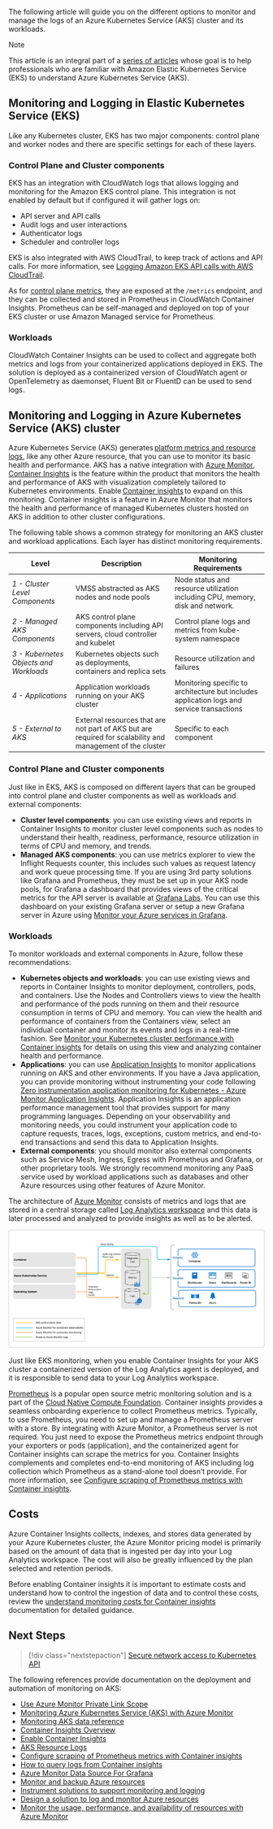 The following article will guide you on the different options to monitor and manage the logs of an Azure Kubernetes Service (AKS) cluster and its workloads.

> [!NOTE]
> This article is an integral part of a [series of articles](../index.yml) whose goal is to help professionals who are familiar with Amazon Elastic Kubernetes Service (EKS) to understand Azure Kubernetes Service (AKS).

## Monitoring and Logging in Elastic Kubernetes Service (EKS)

Like any Kubernetes cluster, EKS has two major components: control plane and worker nodes and there are specific settings for each of these layers.

### Control Plane and Cluster components

EKS has an integration with CloudWatch logs that allows logging and monitoring for the Amazon EKS control plane. This integration is not enabled by default but if configured it will gather logs on:

- API server and API calls
- Audit logs and user interactions
- Authenticator logs
- Scheduler and controller logs

EKS is also integrated with AWS CloudTrail, to keep track of actions and API calls. For more information, see [Logging Amazon EKS API calls with AWS CloudTrail](https://docs.aws.amazon.com/eks/latest/userguide/logging-using-cloudtrail.html).

As for [control plane metrics](https://aws.github.io/aws-eks-best-practices/reliability/docs/controlplane/#monitor-control-plane-metrics), they are exposed at the `/metrics` endpoint, and they can be collected and stored in Prometheus in CloudWatch Container Insights. Prometheus can be self-managed and deployed on top of your EKS cluster or use Amazon Managed service for Prometheus.

### Workloads

CloudWatch Container Insights can be used to collect and aggregate both metrics and logs from your containerized applications deployed in EKS. The solution is deployed as a containerized version of CloudWatch agent or OpenTelemetry as daemonset, Fluent Bit or FluentD can be used to send logs.

## Monitoring and Logging in Azure Kubernetes Service (AKS) cluster

Azure Kubernetes Service (AKS) generates [platform metrics and resource logs](/azure/aks/monitor-aks-reference), like any other Azure resource, that you can use to monitor its basic health and performance. AKS has a native integration with [Azure Monitor](/azure/azure-monitor/overview), [Container Insights](/azure/azure-monitor/containers/container-insights-overview) is the feature within the product that monitors the health and performance of AKS with visualization completely tailored to Kubernetes environments. Enable [Container insights](/azure/azure-monitor/containers/container-insights-overview) to expand on this monitoring. Container insights is a feature in Azure Monitor that monitors the health and performance of managed Kubernetes clusters hosted on AKS in addition to other cluster configurations.

The following table shows a common strategy for monitoring an AKS cluster and workload applications. Each layer has distinct monitoring requirements.

| **Level** | **Description** | **Monitoring Requirements** |
|---|---|---|
| _1 - Cluster Level Components_ | VMSS abstracted as AKS nodes and node pools | Node status and resource utilization including CPU, memory, disk and network. |
| _2 - Managed AKS Components_ | AKS control plane components including API servers, cloud controller and kubelet | Control plane logs and metrics from kube-system namespace |
| _3 - Kubernetes Objects and Workloads_ | Kubernetes objects such as deployments, containers and replica sets | Resource utilization and failures |
| _4 - Applications_ | Application workloads running on your AKS cluster | Monitoring specific to architecture but includes application logs and service transactions |
| _5 - External to AKS_ | External resources that are not part of AKS but are required for scalability and management of the cluster | Specific to each component |

### Control Plane and Cluster components

Just like in EKS, AKS is composed on different layers that can be grouped into control plane and cluster components as well as workloads and external components:

- **Cluster level components**: you can use existing views and reports in Container Insights to monitor cluster level components such as nodes to understand their health, readiness, performance, resource utilization in terms of CPU and memory, and trends.  
- **Managed AKS components**: you can use metrics explorer to view the Inflight Requests counter, this includes such values as request latency and work queue processing time. If you are using 3rd party solutions like Grafana and Prometheus, they must be set up in your AKS node pools, for Grafana a dashboard that provides views of the critical metrics for the API server is available at [Grafana Labs](https://grafana.com/grafana/dashboards/12006). You can use this dashboard on your existing Grafana server or setup a new Grafana server in Azure using [Monitor your Azure services in Grafana](/azure/azure-monitor/visualize/grafana-plugin).

### Workloads

To monitor workloads and external components in Azure, follow these recommendations:

- **Kubernetes objects and workloads**: you can use existing views and reports in Container Insights to monitor deployment, controllers, pods, and containers. Use the Nodes and Controllers views to view the health and performance of the pods running on them and their resource consumption in terms of CPU and memory. You can view the health and performance of containers from the Containers view, select an individual container and monitor its events and logs in a real-time fashion. See [Monitor your Kubernetes cluster performance with Container insights](/azure/azure-monitor/containers/container-insights-analyze) for details on using this view and analyzing container health and performance.
- **Applications**: you can use [Application Insights](/azure/azure-monitor/app/app-insights-overview) to monitor applications running on AKS and other environments. If you have a Java application, you can provide monitoring without instrumenting your code following [Zero instrumentation application monitoring for Kubernetes - Azure Monitor Application Insights](/azure/azure-monitor/app/kubernetes-codeless). Application Insights is an application performance management tool that provides support for many programming languages. Depending on your observability and monitoring needs, you could instrument your application code to capture requests, traces, logs, exceptions, custom metrics, and end-to-end transactions and send this data to Application Insights.
- **External components**: you should monitor also external components such as Service Mesh, Ingress, Egress with Prometheus and Grafana, or other proprietary tools. We strongly recommend monitoring any PaaS service used by workload applications such as databases and other Azure resources using other features of Azure Monitor.

The architecture of [Azure Monitor](/azure/aks/monitor-aks) consists of metrics and logs that are stored in a central storage called [Log Analytics workspace](/azure/azure-monitor/logs/log-analytics-workspace-overview) and this data is later processed and analyzed to provide insights as well as to be alerted.

![Azure Monitor for Containers Architecture](./media/monitor-containers-architecture.png)

Just like EKS monitoring, when you enable Container Insights for your AKS cluster a containerized version of the Log Analytics agent is deployed, and it is responsible to send data to your Log Analytics workspace.

[Prometheus](https://prometheus.io/) is a popular open source metric monitoring solution and is a part of the [Cloud Native Compute Foundation](https://www.cncf.io/). Container insights provides a seamless onboarding experience to collect Prometheus metrics. Typically, to use Prometheus, you need to set up and manage a Prometheus server with a store. By integrating with Azure Monitor, a Prometheus server is not required. You just need to expose the Prometheus metrics endpoint through your exporters or pods (application), and the containerized agent for Container insights can scrape the metrics for you. Container Insights complements and completes end-to-end monitoring of AKS including log collection which Prometheus as a stand-alone tool doesn’t provide. For more information, see [Configure scraping of Prometheus metrics with Container insights](/azure/azure-monitor/containers/container-insights-prometheus-integration).

## Costs

Azure Container Insights collects, indexes, and stores data generated by your Azure Kubernetes cluster, the Azure Monitor pricing model is primarily based on the amount of data that is ingested per day into your Log Analytics workspace. The cost will also be greatly influenced by the plan selected and retention periods.

Before enabling Container insights it is important to estimate costs and understand how to control the ingestion of data and to control these costs, review the [understand monitoring costs for Container insights](/azure/azure-monitor/containers/container-insights-cost#estimating-costs-to-monitor-your-aks-cluster) documentation for detailed guidance.

## Next Steps

> [!div class="nextstepaction"]
> [Secure network access to Kubernetes API](../networking/private-clusters.yml)

The following references provide documentation on the deployment and automation of monitoring on AKS:

- [Use Azure Monitor Private Link Scope](/samples/azure-samples/azure-monitor-private-link-scope/azure-monitor-private-link-scope/)
- [Monitoring Azure Kubernetes Service (AKS) with Azure Monitor](/azure/aks/monitor-aks)
- [Monitoring AKS data reference](/azure/aks/monitor-aks-reference)
- [Container Insights Overview](/azure/azure-monitor/containers/container-insights-overview)
- [Enable Container Insights](/azure/azure-monitor/containers/container-insights-onboard)
- [AKS Resource Logs](/azure/aks/monitor-aks-reference#resource-logs)
- [Configure scraping of Prometheus metrics with Container insights](/azure/azure-monitor/containers/container-insights-prometheus-integration)
- [How to query logs from Container insights](/azure/azure-monitor/containers/container-insights-log-query)
- [Azure Monitor Data Source For Grafana](https://grafana.com/grafana/plugins/grafana-azure-monitor-datasource/)
- [Monitor and backup Azure resources](/learn/paths/az-104-monitor-backup-resources/)
- [Instrument solutions to support monitoring and logging](/learn/paths/az-204-instrument-solutions-support-monitoring-logging/)
- [Design a solution to log and monitor Azure resources](/learn/modules/design-solution-to-log-monitor-azure-resources/)
- [Monitor the usage, performance, and availability of resources with Azure Monitor](/learn/paths/monitor-usage-performance-availability-resources-azure-monitor/)